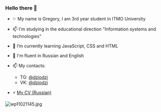 <!--


**Dziodzi/Dziodzi** is a ✨ _special_ ✨ repository because its `README.md` (this file) appears on your GitHub profile.

Here are some ideas to get you started:

- 🔭 I’m currently working on ...
- 🌱 I’m currently learning JavaScript
- 👯 I’m looking to collaborate on ...
- 🤔 I’m looking for help with ...
- 💬 Ask me about ...
- 📫 How to reach me: [Telegram](tg.me/dziodzi)
- 😄 Pronouns: ...
- ⚡ Fun fact: ...
### Я ЛЮБЛЮ КОГДА ВОЛОСАТЫЕ МУЖИКИ ОБМАЗЫВАЮТСЯ МАСЛОМ!
-->




### Hello there 👋
- ✨ My name is Gregory, I am 3rd year student in ITMO University 
- 📫 I'm studying in the educational direction "Information systems and technologies"
- 🌱 I’m currently learning JavaScript, CSS and HTML
- 💬 I'm fluent in Russian and English
- 📫 My contacts: 
  - TG: [@dziodzi](https://t.me/Dziodzi)
  - VK: [@dziodzi](http://vk.com/dziodzi)
 
-  ⚡ [My CV (Russian)](https://spb.hh.ru/applicant/resumes/view?resume=7b7b3f90ff0b26944b0039ed1f6356626d6d63) 
 
<img src="https://im.wampi.ru/2022/09/24/wp11021145.jpg" alt="wp11021145.jpg" border="0">
